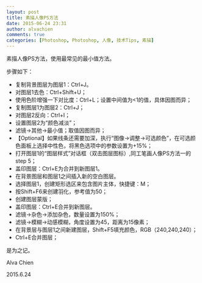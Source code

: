 ```yaml
---
layout: post
title: 素描人像PS方法
date: 2015-06-24 23:31
author: alvachien
comments: true
categories: [Photoshop, Photoshop, 人像, 技术Tips, 素描]
---
```

素描人像PS方法，使用最常见的最小值方法。

步骤如下：

- 复制背景图层为图层1：Ctrl+J。
- 对图层1去色：Ctrl+Shift+U；
- 使用色阶增强一下对比度：Ctrl+L；设置中间值为&lt;1的值，具体因图而异；
- 复制图层1为图层2：Ctrl+J；
- 对图层2反向：Ctrl+I；
- 设置图层2为“颜色减淡”；
- 滤镜-&gt;其他-&gt;最小值；取值因图而异；
- 【Optional】如果线条还需要加深，执行“图像-&gt;调整-&gt;可选颜色”，在可选颜色面板上选择中性色，将黑色选项中的参数设置为+15%；
- 打开图层1的“图层样式”对话框（双击图层图标）,同工笔画人像PS方法一的step 5；
- 盖印图层：Ctrl+E为合并到新图层1。
- 在背景图层和图层1之间插入新的空白图层。
- 选择图层1，创建矩形选区来包含图片主体，快捷键：M；
- 按Shift+F6来创建羽化，参考值为50；
- 创建图层蒙版；
- 盖印图层：Ctrl+E合并到新图层。
- 滤镜-&gt;杂色-&gt;添加杂色，数量设置为150%；
- 滤镜-&gt;模糊-&gt;动感模糊，角度设置为45，距离为15像素；
- 在背景层与图层1之间新建图层，Shift+F5填充颜色，RGB（240,240,240）；
- Ctrl+E合并图层；

是为之记。

Alva Chien

2015.6.24
